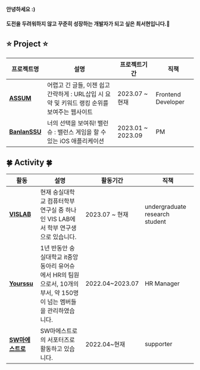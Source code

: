 #### 안녕하세요 :)
#### 도전을 두려워하지 않고 꾸준히 성장하는 개발자가 되고 싶은 최서현입니다.🐥


## ⭐️ Project ⭐️

|프로젝트명|설명|프로젝트기간|직책|
|---|---|---|---|
| [**ASSUM**](https://github.com/LikelionAssum) | 어렵고 긴 글들, 이젠 쉽고 간략하게 : URL삽입 시 요약 및 키워드 랭킹 순위를 보여주는 웹사이트 | 2023.07 ~ 현재 | Frontend Developer |
| [**BanlanSSU**](https://github.com/hackathon-I-PROMAX) | 너의 선택을 보여줘! 밸런슈 : 밸런스 게임을 할 수 있는 iOS 애플리케이션 | 2023.01 ~ 2023.09 | PM |


## 🍀 Activity 🍀

|활동|설명|활동기간|직책|
|---|---|---|---|
| [**VISLAB**](http://vis.ssu.ac.kr/) | 현재 숭실대학교 컴퓨터학부 연구실 중 하나인 VIS LAB에서 학부 연구생으로 있습니다. | 2023.07 ~ 현재 | undergraduate research student |
| [**Yourssu**](https://yourssu.com/) | 1년 반동안 숭실대학교 it중앙동아리 유어슈에서 HR의 팀원으로서, 10개의 부서, 약 150명이 넘는 멤버들을 관리하였습니다. | 2022.04~2023.07 | HR Manager |
| [**SW마에스트로**](https://swmaestro.org/sw/main/main.do) | SW마에스트로의 서포터즈로 활동하고 있습니다.  | 2022.04~현재 | supporter |

